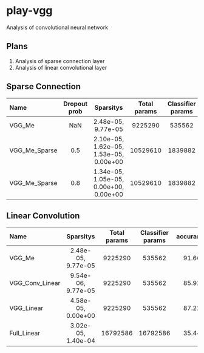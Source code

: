 # play-vgg
Analysis of convolutional neural network

## Plans

1. Analysis of sparse connection layer
1. Analysis of linear convolutional layer

## Sparse Connection

|Name|Dropout prob|Sparsitys|Total params|Classifier params|accurancy|
|:---|:---:|:---:|:---:|:---:|:---:|
|VGG_Me|NaN|2.48e-05, 9.77e-05|9225290|535562|91.66|
|VGG_Me_Sparse|0.5|2.10e-05, 1.62e-05, 1.53e-05, 0.00e+00|10529610|1839882|91.16|
|VGG_Me_Sparse|0.8|1.34e-05, 1.05e-05, 0.00e+00, 0.00e+00|10529610|1839882|90.92|


## Linear Convolution

|Name|Sparsitys|Total params|Classifier params|accurancy|
|:---|:---:|:---:|:---:|:---:|
|VGG_Me|2.48e-05, 9.77e-05|9225290|535562|91.66|
|VGG_Conv_Linear|9.54e-06, 9.77e-05|9225290|535562|85.92|
|VGG_Linear|4.58e-05, 0.00e+00|9225290|535562|87.22|
|Full_Linear|3.02e-05, 1.40e-04|16792586|16792586|35.44|

